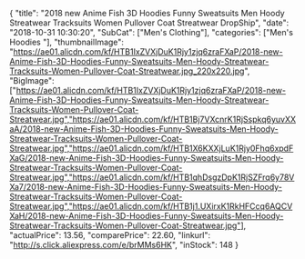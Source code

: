 {
	"title": "2018 new Anime Fish 3D Hoodies Funny Sweatsuits Men Hoody Streatwear Tracksuits Women Pullover Coat Streatwear DropShip",
	"date": "2018-10-31 10:30:20",
	"SubCat": ["Men's Clothing"],
	"categories": ["Men's Hoodies "],
	"thumbnailImage": "https://ae01.alicdn.com/kf/HTB1IxZVXjDuK1Rjy1zjq6zraFXaP/2018-new-Anime-Fish-3D-Hoodies-Funny-Sweatsuits-Men-Hoody-Streatwear-Tracksuits-Women-Pullover-Coat-Streatwear.jpg_220x220.jpg",
	"BigImage": ["https://ae01.alicdn.com/kf/HTB1IxZVXjDuK1Rjy1zjq6zraFXaP/2018-new-Anime-Fish-3D-Hoodies-Funny-Sweatsuits-Men-Hoody-Streatwear-Tracksuits-Women-Pullover-Coat-Streatwear.jpg","https://ae01.alicdn.com/kf/HTB1Bj7VXcnrK1RjSspkq6yuvXXaA/2018-new-Anime-Fish-3D-Hoodies-Funny-Sweatsuits-Men-Hoody-Streatwear-Tracksuits-Women-Pullover-Coat-Streatwear.jpg","https://ae01.alicdn.com/kf/HTB1X6KXXjLuK1Rjy0Fhq6xpdFXaG/2018-new-Anime-Fish-3D-Hoodies-Funny-Sweatsuits-Men-Hoody-Streatwear-Tracksuits-Women-Pullover-Coat-Streatwear.jpg","https://ae01.alicdn.com/kf/HTB1qhDsgzDpK1RjSZFrq6y78VXa7/2018-new-Anime-Fish-3D-Hoodies-Funny-Sweatsuits-Men-Hoody-Streatwear-Tracksuits-Women-Pullover-Coat-Streatwear.jpg","https://ae01.alicdn.com/kf/HTB1j1.UXirxK1RkHFCcq6AQCVXaH/2018-new-Anime-Fish-3D-Hoodies-Funny-Sweatsuits-Men-Hoody-Streatwear-Tracksuits-Women-Pullover-Coat-Streatwear.jpg"],
	"actualPrice": 13.56,
	"comparePrice": 22.60,
	"linkurl": "http://s.click.aliexpress.com/e/brMMs6HK",
	"inStock": 148
}
